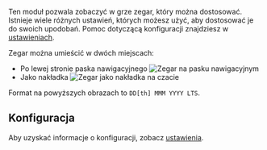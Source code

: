 Ten moduł pozwala zobaczyć w grze zegar, który można dostosować. Istnieje wiele różnych ustawień, których możesz użyć, aby dostosować je do swoich upodobań. Pomoc dotyczącą konfiguracji znajdziesz w [ustawieniach](../../settings.md#moment-js).

Zegar można umieścić w dwóch miejscach:
* Po lewej stronie paska nawigacyjnego
![Zegar na pasku nawigacyjnym](./navbar.png)
* Jako nakładka
![Zegar jako nakładka na czacie](./chatOverlay.png)

Format na powyższych obrazach to `DD[th] MMM YYYY LTS`.

## Konfiguracja

Aby uzyskać informacje o konfiguracji, zobacz  [ustawienia](../../settings.md#moment-js).
